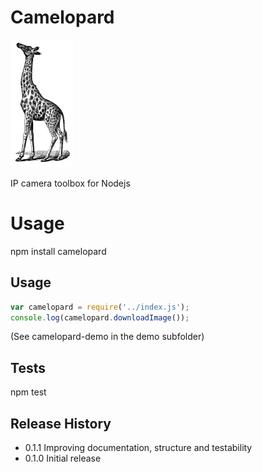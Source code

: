 # Camelopard

![alt tag](https://github.com/fsandx/camelopard/blob/master/assets/camelopard.png)

IP camera toolbox for Nodejs

# Usage

npm install camelopard

## Usage

 ```JavaScript
var camelopard = require('../index.js');
console.log(camelopard.downloadImage());
 ```

 (See camelopard-demo in the demo subfolder)

## Tests

  npm test

## Release History

* 0.1.1 Improving documentation, structure and testability
* 0.1.0 Initial release
